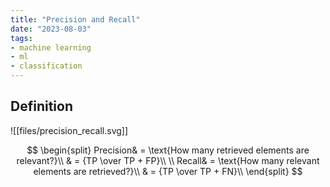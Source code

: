 ```yaml
---
title: "Precision and Recall"
date: "2023-08-03"
tags:
- machine learning
- ml
- classification
---
```


## Definition

![[files/precision_recall.svg]]

$$
\begin{split}
Precision& = \text{How many retrieved elements are relevant?}\\
& = {TP \over TP + FP}\\
\\
Recall& = \text{How many relevant elements are retrieved?}\\
& = {TP \over TP + FN}\\
\end{split}
$$
